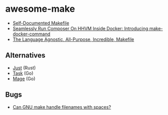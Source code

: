 # awesome-make

- [Self-Documented Makefile](https://marmelab.com/blog/2016/02/29/auto-documented-makefile.html)
- [Seamlessly Run Composer On HHVM Inside Docker: Introducing make-docker-command](https://marmelab.com/blog/2014/09/10/make-docker-command.html)
- [The Language Agnostic, All-Purpose, Incredible, Makefile](https://news.ycombinator.com/item?id=21566530)

## Alternatives

- [Just](https://github.com/casey/just) (Rust)
- [Task](https://github.com/go-task/task) (Go)
- [Mage](https://github.com/magefile/mage) (Go)

## Bugs

- [Can GNU make handle filenames with spaces?](https://stackoverflow.com/questions/9838384/can-gnu-make-handle-filenames-with-spaces)


